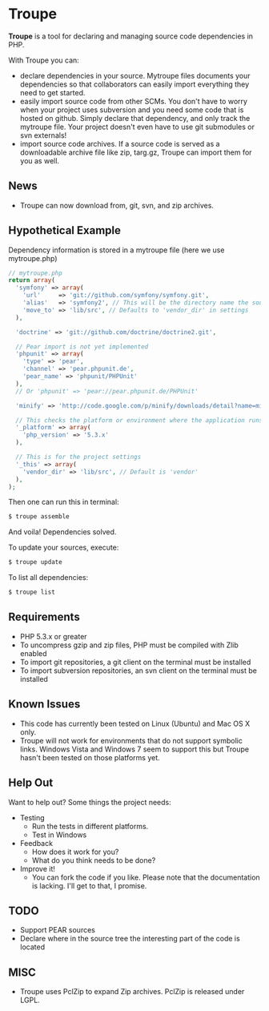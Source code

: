 Troupe
======

**Troupe** is a tool for declaring and managing source code dependencies in PHP.

With Troupe you can:

- declare dependencies in your source. Mytroupe files documents your dependencies so that collaborators can easily import everything they need to get started.
- easily import source code from other SCMs. You don't have to worry when your project uses subversion and you need some code that is hosted on github. Simply declare that dependency, and only track the mytroupe file. Your project doesn't even have to use git submodules or svn externals!
- import source code archives. If a source code is served as a downloadable archive file like zip, targ.gz, Troupe can import them for you as well.

News
----

- Troupe can now download from, git, svn, and zip archives.

Hypothetical Example
--------------------

Dependency information is stored in a mytroupe file (here we use mytroupe.php)

```php
// mytroupe.php
return array(
  'symfony' => array(
    'url'     => 'git://github.com/symfony/symfony.git',
    'alias'   => 'symfony2', // This will be the directory name the source will be renamed to. Defaults to label/name
    'move_to' => 'lib/src', // Defaults to 'vendor_dir' in settings
  ),

  'doctrine' => 'git://github.com/doctrine/doctrine2.git',

  // Pear import is not yet implemented
  'phpunit' => array(
    'type' => 'pear',
    'channel' => 'pear.phpunit.de',
    'pear_name' => 'phpunit/PHPUnit'
  ),
  // Or 'phpunit' => 'pear://pear.phpunit.de/PHPUnit'

  'minify' => 'http://code.google.com/p/minify/downloads/detail?name=minify_2.1.3.zip',

  // This checks the platform or environment where the application runs
  '_platform' => array(
    'php_version' => '5.3.x'
  ),

  // This is for the project settings
  '_this' => array(
    'vendor_dir' => 'lib/src', // Default is 'vendor'
  ),
);
```

Then one can run this in terminal:

```bash
$ troupe assemble
```

And voila! Dependencies solved.

To update your sources, execute:

```bash
$ troupe update
```

To list all dependencies:

```bash
$ troupe list
```


Requirements
------------

- PHP 5.3.x or greater
- To uncompress gzip and zip files, PHP must be compiled with Zlib enabled
- To import git repositories, a git client on the terminal must be installed
- To import subversion repositories, an svn client on the terminal must be installed

Known Issues
------------

- This code has currently been tested on Linux (Ubuntu) and Mac OS X only.
- Troupe will not work for environments that do not support symbolic links. Windows Vista and Windows 7 seem to support this but Troupe hasn't been tested on those platforms yet.

Help Out
--------

Want to help out? Some things the project needs:

- Testing
  - Run the tests in different platforms.
  - Test in Windows
- Feedback
  - How does it work for you?
  - What do you think needs to be done?
- Improve it!
  - You can fork the code if you like. Please note that the documentation is lacking. I'll get to that, I promise.


TODO
-----

- Support PEAR sources
- Declare where in the source tree the interesting part of the code is located

MISC
----

- Troupe uses PclZip to expand Zip archives. PclZip is released under LGPL.